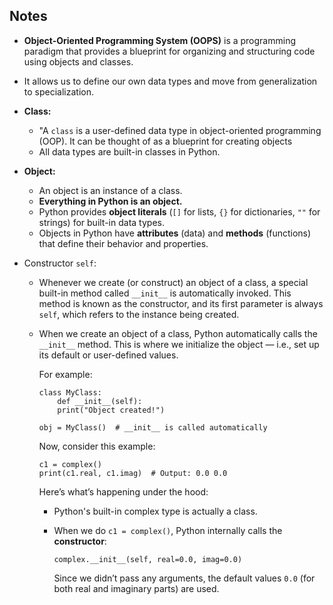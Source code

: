## Notes

- **Object-Oriented Programming System (OOPS)** is a programming paradigm that provides a blueprint for organizing and structuring code using objects and classes.
- It allows us to define our own data types and move from generalization to specialization.

- **Class:**
    
    - "A `class` is a user-defined data type in object-oriented programming (OOP). It can be thought of as a blueprint for creating objects
    - All data types are built-in classes in Python.

- **Object:**

    - An object is an instance of a class.
    - **Everything in Python is an object.** 
    - Python provides **object literals** (`[]` for lists, `{}` for dictionaries, `""` for strings) for built-in data types.
    - Objects in Python have **attributes** (data) and **methods** (functions) that define their behavior and properties.

- Constructor `self`:

    - Whenever we create (or construct) an object of a class, a special built-in method called `__init__` is automatically invoked. This method is known as the constructor, and its first parameter is always `self`, which refers to the instance being created.
    - When we create an object of a class, Python automatically calls the `__init__` method. This is where we initialize the object — i.e., set up its default or user-defined values.
    
        For example:
        ```
        class MyClass:
            def __init__(self):
            print("Object created!")

        obj = MyClass()  # __init__ is called automatically
        ``` 

         Now, consider this example:
         ```
         c1 = complex()
        print(c1.real, c1.imag)  # Output: 0.0 0.0
         ```

         Here’s what’s happening under the hood:
        
        - Python's built-in complex type is actually a class.
        - When we do `c1 = complex()`, Python internally calls the **constructor**:

            ```
            complex.__init__(self, real=0.0, imag=0.0)
            ```
            Since we didn’t pass any arguments, the default values `0.0` (for both real and imaginary parts) are used.
